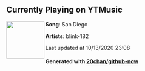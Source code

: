 ## Currently Playing on YTMusic

[<img align="left" width="100" src="https://lh3.googleusercontent.com/aVJHVr0wXEflUISBdVrH-DZ7_vxF2ROi12J7uSC0l5cWFaRm8I3ifw4Q7BSQAcebDQ9S_cRehgFoZ9WU">](https://music.youtube.com/channel/UCo23ROZAe-BZYHpzBu9630Q)

**Song**: San Diego

**Artists**: blink-182

Last updated at 10/13/2020 23:08

#### Generated with [20chan/github-now](https://github.com/20chan/github-now)
